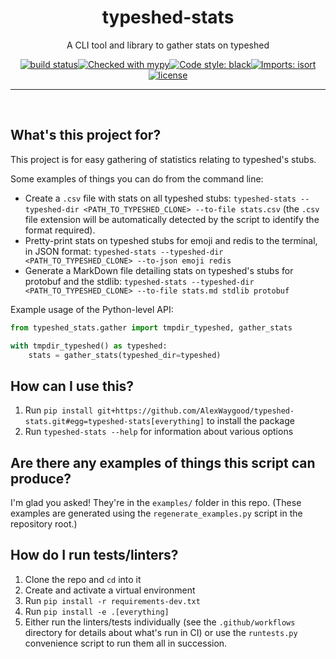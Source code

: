 <div align=center>

# typeshed-stats

A CLI tool and library to gather stats on typeshed

[![build status](https://img.shields.io/github/workflow/status/AlexWaygood/typeshed-stats/tests/main?label=Tests&style=for-the-badge)](https://github.com/AlexWaygood/typeshed-stats/actions/workflows/check.yml)[![Checked with mypy](https://img.shields.io/badge/mypy-checked-blue?style=for-the-badge)](http://mypy-lang.org/)[![Code style: black](https://img.shields.io/badge/code%20style-black-000000.svg?style=for-the-badge)](https://github.com/psf/black)[![Imports: isort](https://img.shields.io/badge/%20imports-isort-%231674b1?style=for-the-badge)](https://pycqa.github.io/isort/)[![license](https://img.shields.io/github/license/AlexWaygood/typeshed-stats?style=for-the-badge)](https://opensource.org/licenses/MIT)

<hr>
<br>
</div>

## What's this project for?

This project is for easy gathering of statistics relating to typeshed's stubs.

Some examples of things you can do from the command line:
- Create a `.csv` file with stats on all typeshed stubs: `typeshed-stats --typeshed-dir <PATH_TO_TYPESHED_CLONE> --to-file stats.csv` (the `.csv` file extension will be automatically detected by the script to identify the format required).
- Pretty-print stats on typeshed stubs for emoji and redis to the terminal, in JSON format: `typeshed-stats --typeshed-dir <PATH_TO_TYPESHED_CLONE> --to-json emoji redis`
- Generate a MarkDown file detailing stats on typeshed's stubs for protobuf and the stdlib: `typeshed-stats --typeshed-dir <PATH_TO_TYPESHED_CLONE> --to-file stats.md stdlib protobuf`

Example usage of the Python-level API:
```python
from typeshed_stats.gather import tmpdir_typeshed, gather_stats

with tmpdir_typeshed() as typeshed:
    stats = gather_stats(typeshed_dir=typeshed)
```

## How can I use this?

1. Run `pip install git+https://github.com/AlexWaygood/typeshed-stats.git#egg=typeshed-stats[everything]` to install the package
2. Run `typeshed-stats --help` for information about various options

## Are there any examples of things this script can produce?
I'm glad you asked! They're in the `examples/` folder in this repo.
(These examples are generated using the `regenerate_examples.py` script in the repository root.)

## How do I run tests/linters?
1. Clone the repo and `cd` into it
2. Create and activate a virtual environment
3. Run `pip install -r requirements-dev.txt`
4. Run `pip install -e .[everything]`
5. Either run the linters/tests individually (see the `.github/workflows` directory for details about what's run in CI) or use the `runtests.py` convenience script to run them all in succession.
